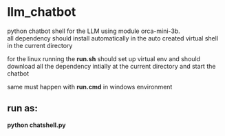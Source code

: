 # llm_chatbot
python chatbot shell for the LLM using module orca-mini-3b.  
all dependency should install automatically in the auto created virtual shell in the current directory

for the linux running the **run.sh** should set up virtual env and should download all the dependency intially at the current directory and start the chatbot

same must happen with **run.cmd** in windows environment

## run as:
  **python chatshell.py**
